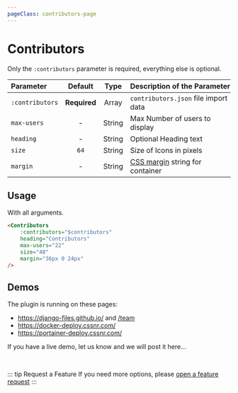 ```yaml
---
pageClass: contributors-page
---
```


# Contributors

Only the `:contributors` parameter is required, everything else is optional.

| Parameter              |   Default    |  Type  | Description&nbsp;of&nbsp;the&nbsp;Parameter                                                |
| :--------------------- | :----------: | :----: | :----------------------------------------------------------------------------------------- |
| `:contributors` <CB /> | **Required** | Array  | `contributors.json` file import data                                                       |
| `max-users` <CB />     |      -       | String | Max Number of users to display                                                             |
| `heading` <CB />       |      -       | String | Optional Heading text                                                                      |
| `size` <CB />          |     `64`     | String | Size of Icons in pixels                                                                    |
| `margin` <CB />        |      -       | String | [CSS margin](https://developer.mozilla.org/en-US/docs/Web/CSS/margin) string for container |

## Usage

With all arguments.

```markdown
<Contributors
    :contributors="$contributors"
    heading="Contributors"
    max-users="22"
    size="48"
    margin="36px 0 24px"
/>
```

<Contributors :contributors="$contributors" heading="Contributors" max-users="22" size="48" margin="36px 0 24px" />

## Demos

The plugin is running on these pages:

- https://django-files.github.io/ and [/team](https://django-files.github.io/team)
- https://docker-deploy.cssnr.com/
- https://portainer-deploy.cssnr.com/

If you have a live demo, let us know and we will post it here...

&nbsp;

::: tip Request a Feature
If you need more options, please [open a feature request](https://github.com/cssnr/vitepress-plugin-contributors/discussions/categories/feature-requests)
:::

<style>
.contributors-page table td:nth-child(1) {
  white-space: nowrap;
}
</style>
